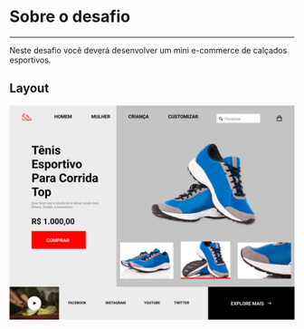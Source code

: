 # Sobre o desafio

---

Neste desafio você deverá desenvolver um mini e-commerce de calçados esportivos.
## Layout

<img src="./base_RocketShoes.png" >
